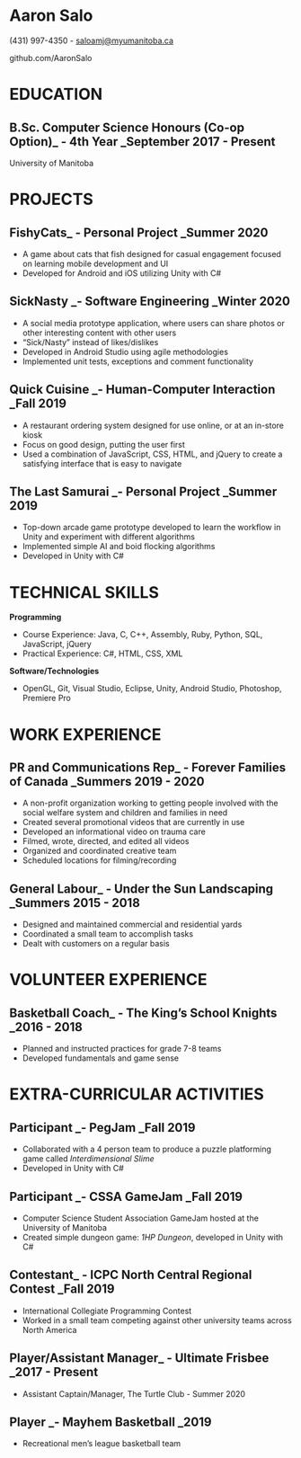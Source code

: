 
# **Aaron Salo**

(431) 997-4350 - [saloamj@myumanitoba.ca](mailto:saloamj@myumanitoba.ca)

github.com/AaronSalo


# EDUCATION


## B.Sc. Computer Science Honours (Co-op Option)_ - 4th Year	        _September 2017 - Present

University of Manitoba


# PROJECTS


## FishyCats_ - Personal Project					         		  _Summer 2020



*   A game about cats that fish designed for casual engagement focused on learning mobile development and UI
*   Developed for Android and iOS utilizing Unity with C#


## SickNasty _- Software Engineering							    _Winter 2020 



*   A social media prototype application, where users can share photos or other interesting content with other users
*   “Sick/Nasty” instead of likes/dislikes
*   Developed in Android Studio using agile methodologies
*   Implemented unit tests, exceptions and comment functionality


## Quick Cuisine _- Human-Computer Interaction					        _Fall 2019



*   A restaurant ordering system designed for use online, or at an in-store kiosk
*   Focus on good design, putting the user first
*   Used a combination of JavaScript, CSS, HTML, and jQuery to create a satisfying interface that is easy to navigate


## The Last Samurai _- Personal Project					         	 _Summer 2019



*   Top-down arcade game prototype developed to learn the workflow in Unity and experiment with different algorithms
*   Implemented simple AI and boid flocking algorithms
*   Developed in Unity with C#

# TECHNICAL SKILLS

**Programming**



*   Course Experience: Java, C, C++, Assembly, Ruby, Python, SQL, JavaScript, jQuery
*   Practical Experience: C#, HTML, CSS, XML

**Software/Technologies**



*   OpenGL, Git, Visual Studio, Eclipse, Unity, Android Studio, Photoshop, Premiere Pro


# WORK EXPERIENCE


## PR and Communications Rep_ - Forever Families of Canada         	  _Summers 2019 - 2020



*   A non-profit organization working to getting people involved with the social welfare system and children and families in need
*   Created several promotional videos that are currently in use
*   Developed an informational video on trauma care
*   Filmed, wrote, directed, and edited all videos
*   Organized and coordinated creative team
*   Scheduled locations for filming/recording


## General Labour_ - Under the Sun Landscaping				   _Summers 2015 - 2018



*   Designed and maintained commercial and residential yards
*   Coordinated a small team to accomplish tasks
*   Dealt with customers on a regular basis

# VOLUNTEER EXPERIENCE


## Basketball Coach_ - The King’s School Knights					      _2016 - 2018



*   Planned and instructed practices for grade 7-8 teams
*   Developed fundamentals and game sense

# EXTRA-CURRICULAR ACTIVITIES


## Participant _- PegJam						        	        	         _Fall 2019



*   Collaborated with a 4 person team to produce a puzzle platforming game called _Interdimensional Slime_
*   Developed in Unity with C#


## Participant _- CSSA GameJam					         		         _Fall 2019



*   Computer Science Student Association GameJam hosted at the University of Manitoba
*   Created simple dungeon game: _1HP Dungeon_, developed in Unity with C#


## Contestant_ - ICPC North Central Regional Contest  		   		         _Fall 2019



*   International Collegiate Programming Contest
*   Worked in a small team competing against other university teams across North America 


## Player/Assistant Manager_ - Ultimate Frisbee					  _2017 - Present



*   Assistant Captain/Manager, The Turtle Club - Summer 2020


## Player _- Mayhem Basketball								    _2019



*   Recreational men’s league basketball team
